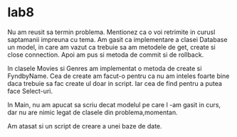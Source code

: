 # lab8
Nu am reusit sa termin problema. Mentionez ca o voi retrimite in curusl saptamanii impreuna cu tema.
Am gasit ca implementare a clasei Database un model, in care am vazut ca trebuie sa am metodele de get, create si close connection.
Apoi am pus si metoda de commit si de rollback.

In clasele Movies si Genres am implementat o metoda de create si FyndbyName. Cea de create am facut-o pentru ca nu am inteles foarte
bine daca trebuie sa fac create ul doar in script. Iar cea de find pentru a putea face Select-uri.

In Main, nu am apucat sa scriu decat modelul pe care l -am gasit in curs, dar nu are nimic legat de clasele din problema,momentan.

Am atasat si un script de creare a unei baze de date.

